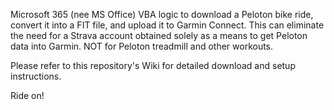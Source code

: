 Microsoft 365 (nee MS Office) VBA logic to download a Peloton bike ride, convert it into a FIT file, and upload it to Garmin Connect. This can eliminate the need for a Strava account obtained solely as a means to get Peloton data into Garmin.  NOT for Peloton treadmill and other workouts.

Please refer to this repository's Wiki for detailed download and setup instructions.

Ride on!
